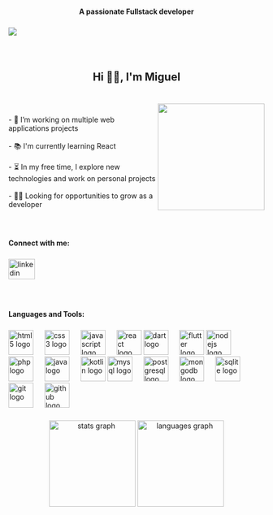 <h4 align="center">A passionate Fullstack developer</h4>

###

<div align="left">
  <img src="https://visitor-badge.laobi.icu/badge?page_id=miguelreyess1.miguelreyess1&left_text=Profile%20views"  />
</div>

###

<br clear="both">

<h2 align="center">Hi 👋🏻, I'm Miguel</h2>

###

<br clear="both">

<img align="right" height="210" src="https://media2.giphy.com/media/v1.Y2lkPTc5MGI3NjExYnJ1M2J6ZTB1dmRodWN1eHEycnp5cnYwdXRicmgwNGd0ZGdpYzg2ZCZlcD12MV9pbnRlcm5hbF9naWZfYnlfaWQmY3Q9Zw/lIbVrBqGGHUl2/giphy.gif"  />

###

<p align="left">- 🔭 I’m working on multiple web applications projects<br><br>- 📚 I'm currently learning React<br><br>- ⏳ In my free time, I explore new technologies and work on personal projects<br><br>- 👨‍💻 Looking for opportunities to grow as a developer</p>

###

<br clear="both">

<h4 align="left">Connect with me:</h4>

###

<div align="left">
  <a href="https://www.linkedin.com/in/miguel-reyes-g%C3%B3mez-66a170293/" target="_blank">
    <img src="https://raw.githubusercontent.com/maurodesouza/profile-readme-generator/master/src/assets/icons/social/linkedin/default.svg" width="52" height="40" alt="linkedin logo"  />
  </a>
</div>

###

<br clear="both">

<h4 align="left">Languages and Tools:</h4>

###
  <img src="https://cdn.jsdelivr.net/gh/devicons/devicon/icons/html5/html5-original.svg" height="49" alt="html5 logo" />
  <img width="14" />
  <img src="https://cdn.jsdelivr.net/gh/devicons/devicon/icons/css3/css3-original.svg" height="49" alt="css3 logo" />
  <img width="14" />
  <img src="https://cdn.jsdelivr.net/gh/devicons/devicon/icons/javascript/javascript-original.svg" height="49" alt="javascript logo" />
  <img width="14" />
  <img src="https://cdn.jsdelivr.net/gh/devicons/devicon/icons/react/react-original.svg" height="49" alt="react logo" />
  <img src="https://cdn.jsdelivr.net/gh/devicons/devicon/icons/dart/dart-original.svg" height="49" alt="dart logo" />
  <img width="14" />
  <img src="https://cdn.jsdelivr.net/gh/devicons/devicon/icons/flutter/flutter-original.svg" height="49" alt="flutter logo" />
  <img src="https://cdn.jsdelivr.net/gh/devicons/devicon/icons/nodejs/nodejs-original.svg" height="49" alt="nodejs logo" />
  <img width="14" />
  <img src="https://cdn.jsdelivr.net/gh/devicons/devicon/icons/php/php-original.svg" height="49" alt="php logo" />
  <img width="14" />
  <img src="https://cdn.jsdelivr.net/gh/devicons/devicon/icons/java/java-original.svg" height="49" alt="java logo" />
  <img width="14" />
  <img src="https://cdn.jsdelivr.net/gh/devicons/devicon/icons/kotlin/kotlin-original.svg" height="49" alt="kotlin logo" />
  <img src="https://cdn.jsdelivr.net/gh/devicons/devicon/icons/mysql/mysql-original.svg" height="49" alt="mysql logo" />
  <img width="14" />
  <img src="https://cdn.jsdelivr.net/gh/devicons/devicon/icons/postgresql/postgresql-original.svg" height="49" alt="postgresql logo" />
  <img width="14" />
  <img src="https://cdn.jsdelivr.net/gh/devicons/devicon/icons/mongodb/mongodb-original.svg" height="49" alt="mongodb logo" />
  <img width="14" />
  <img src="https://cdn.jsdelivr.net/gh/devicons/devicon/icons/sqlite/sqlite-original.svg" height="49" alt="sqlite logo" />
  <img src="https://cdn.jsdelivr.net/gh/devicons/devicon/icons/git/git-original.svg" height="49" alt="git logo" />
  <img width="14" />
  <img src="https://cdn.jsdelivr.net/gh/devicons/devicon/icons/github/github-original.svg" height="49" alt="github logo" />

###

<div align="center">
  <img src="https://github-readme-stats.vercel.app/api?username=miguelreyess1&hide_title=false&hide_rank=true&show_icons=true&include_all_commits=true&count_private=true&disable_animations=false&theme=swift&locale=en&hide_border=false&order=1" height="170" alt="stats graph"  />
  <img src="https://github-readme-stats.vercel.app/api/top-langs?username=miguelreyess1&locale=en&hide_title=false&layout=compact&card_width=320&langs_count=10&theme=swift&hide_border=false&order=2" height="170" alt="languages graph"  />
</div>

###
